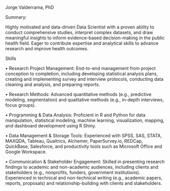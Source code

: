 Jorge Valderrama, PhD

Summary:

Highly motivated and data-driven Data Scientist with a proven ability to conduct comprehensive studies, interpret complex datasets, and draw meaningful insights to inform evidence-based decision-making in the public health field. Eager to contribute expertise and analytical skills to advance research and improve health outcomes.

Skills

•	Research Project Management: End-to-end management from project conception to completion, including developing statistical analysis plans, creating and implementing survey and interview protocols, conducting data cleaning and analysis, and preparing reports.

•	Research Methods: Advanced quantitative methods (e.g., predictive modeling, segmentation) and qualitative methods (e.g., in-depth interviews, focus groups).

•	Programming & Data Analysis: Proficient in R and Python for data manipulation, statistical modeling, machine learning, visualization, mapping, and dashboard development using R Shiny.

•	Data Management & Storage Tools: Experienced with SPSS, SAS, STATA, MAXQDA, Tableau, Qualtrics, Alchemer, PaperSurvey.io, REDCap, QuickBase, Salesforce, and productivity tools such as Microsoft Office and Google Workspace.

•	Communication & Stakeholder Engagement: Skilled in presenting research findings to academic and non-academic audiences, including clients and stakeholders (e.g., nonprofits, funders, government institutions). Experienced in technical and non-technical writing (e.g., academic papers, reports, proposals) and relationship-building with clients and stakeholders.




  

<!---
jayv519/jayv519 is a ✨ special ✨ repository because its `README.md` (this file) appears on your GitHub profile.
You can click the Preview link to take a look at your changes.
--->
